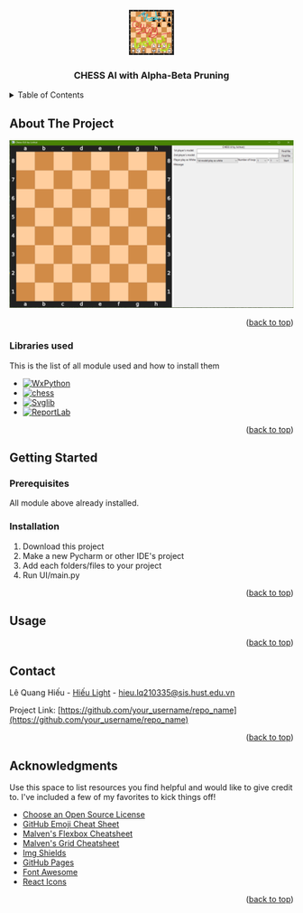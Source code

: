 <!-- PROJECT LOGO -->
<br />
<div align="center">
  <a href="https://github.com/lehieulol/Chess_AI-Intro_to_AI">
    <img src="images/logo.png" alt="Logo" width="80" height="80">
  </a>
  
  <h3 align="center">CHESS AI with Alpha-Beta Pruning</h3>
</div>



<!-- TABLE OF CONTENTS -->
<details>
  <summary>Table of Contents</summary>
  <ol>
    <li>
      <a href="#about-the-project">About The Project</a>
      <ul>
        <li><a href="#built-with">Built With</a></li>
      </ul>
    </li>
    <li>
      <a href="#getting-started">Getting Started</a>
      <ul>
        <li><a href="#prerequisites">Prerequisites</a></li>
        <li><a href="#installation">Installation</a></li>
      </ul>
    </li>
    <li><a href="#usage">Usage</a></li>
    <li><a href="#roadmap">Roadmap</a></li>
    <li><a href="#contributing">Contributing</a></li>
    <li><a href="#license">License</a></li>
    <li><a href="#contact">Contact</a></li>
    <li><a href="#acknowledgments">Acknowledgments</a></li>
  </ol>
</details>



<!-- ABOUT THE PROJECT -->
## About The Project

[![Product Name Screen Shot][product-screenshot]](https://github.com/lehieulol/Chess_AI-Intro_to_AI)
<p align="right">(<a href="#readme-top">back to top</a>)</p>



### Libraries used

This is the list of all module used and how to install them

* [![WxPython][wxpython]][wx-url]
* [![chess][chess-python]][chess-url]
* [![Svglib][svglib]][svglib-url]
* [![ReportLab][reportlab]][reportlab-url]
<p align="right">(<a href="#readme-top">back to top</a>)</p>



<!-- GETTING STARTED -->
## Getting Started

### Prerequisites

All module above already installed.

### Installation

1. Download this project
2. Make a new Pycharm or other IDE's project
3. Add each folders/files to your project
4. Run UI/main.py

<p align="right">(<a href="#readme-top">back to top</a>)</p>



<!-- USAGE EXAMPLES -->
## Usage


<p align="right">(<a href="#readme-top">back to top</a>)</p>


<!-- CONTACT -->
## Contact

Lê Quang Hiếu - [Hiếu Light](https://www.facebook.com/quanghieesu.lee) - hieu.lq210335@sis.hust.edu.vn

Project Link: [https://github.com/your_username/repo_name](https://github.com/your_username/repo_name)

<p align="right">(<a href="#readme-top">back to top</a>)</p>



<!-- ACKNOWLEDGMENTS -->
## Acknowledgments

Use this space to list resources you find helpful and would like to give credit to. I've included a few of my favorites to kick things off!

* [Choose an Open Source License](https://choosealicense.com)
* [GitHub Emoji Cheat Sheet](https://www.webpagefx.com/tools/emoji-cheat-sheet)
* [Malven's Flexbox Cheatsheet](https://flexbox.malven.co/)
* [Malven's Grid Cheatsheet](https://grid.malven.co/)
* [Img Shields](https://shields.io)
* [GitHub Pages](https://pages.github.com)
* [Font Awesome](https://fontawesome.com)
* [React Icons](https://react-icons.github.io/react-icons/search)

<p align="right">(<a href="#readme-top">back to top</a>)</p>



<!-- MARKDOWN LINKS & IMAGES -->
<!-- https://www.markdownguide.org/basic-syntax/#reference-style-links -->
[product-screenshot]: images/screenshot.png
[chess-python]: https://img.shields.io/badge/-chess--python-green
[chess-url]: https://pypi.org/project/chess/
[wxpython]: https://img.shields.io/badge/-WxPython-orange
[wx-url]: https://wxpython.org/pages/downloads/index.html
[reportlab]: https://img.shields.io/badge/-ReportLab-yellowgreen
[reportlab-url]: https://pypi.org/project/reportlab/
[svglib]: https://img.shields.io/badge/-SVGlib-yellowgreen
[svglib-url]: https://pypi.org/project/svglib/
